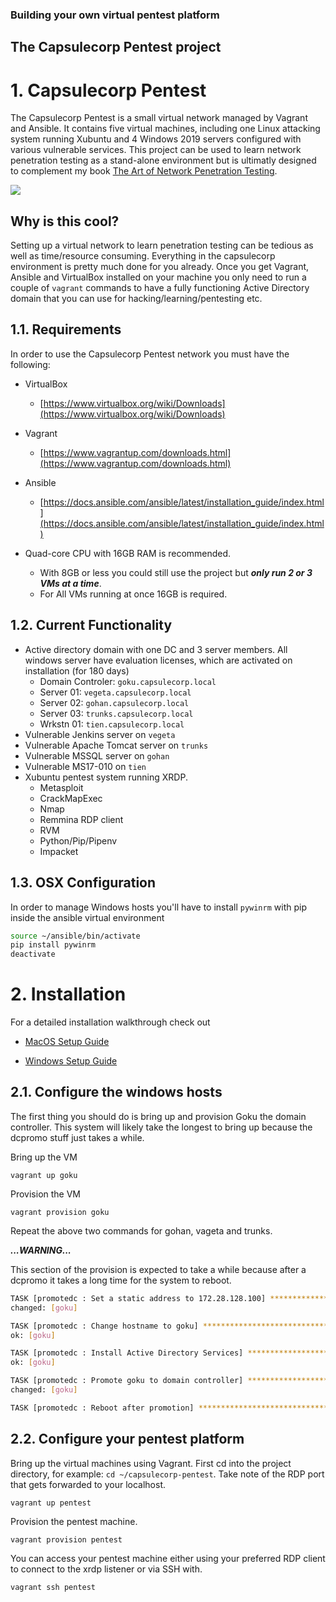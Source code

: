 ###   Building your own virtual pentest platform


##    The Capsulecorp Pentest project


# 1. Capsulecorp Pentest
The Capsulecorp Pentest is a small virtual network managed by Vagrant and Ansible. It contains five virtual machines, including one Linux attacking system running Xubuntu and 4 Windows 2019 servers configured with various vulnerable services. This project can be used to learn network penetration testing as a stand-alone environment but is ultimatly designed to complement my book [The Art of Network Penetration Testing](https://bit.ly/38N9S9e).

![](https://repository-images.githubusercontent.com/248063695/924f2700-74cd-11ea-80db-44cd5b05c203)

## Why is this cool?
Setting up a virtual network to learn penetration testing can be tedious as well as time/resource consuming. Everything in the capsulecorp environment is pretty much done for you already. Once you get Vagrant, Ansible and VirtualBox installed on your machine you only need to run a couple of `vagrant` commands to have a fully functioning Active Directory domain that you can use for hacking/learning/pentesting etc.

## 1.1. Requirements
In order to use the Capsulecorp Pentest network you must have the following:

* VirtualBox
  * [https://www.virtualbox.org/wiki/Downloads](https://www.virtualbox.org/wiki/Downloads)
* Vagrant
  * [https://www.vagrantup.com/downloads.html](https://www.vagrantup.com/downloads.html)
* Ansible
  * [https://docs.ansible.com/ansible/latest/installation_guide/index.html](https://docs.ansible.com/ansible/latest/installation_guide/index.html)
  
* Quad-core CPU with 16GB RAM is recommended.  
  * With 8GB or less you could still use the project but ***only run 2 or 3 VMs at a time***.  
  * For All VMs running at once 16GB is required.

## 1.2. Current Functionality
* Active directory domain with one DC and 3 server members. All windows server have evaluation licenses, which are activated on installation (for 180 days)
  * Domain Controler: `goku.capsulecorp.local`
  * Server 01: `vegeta.capsulecorp.local`
  * Server 02: `gohan.capsulecorp.local`
  * Server 03: `trunks.capsulecorp.local`
  * Wrkstn 01: `tien.capsulecorp.local`
* Vulnerable Jenkins server on `vegeta`
* Vulnerable Apache Tomcat server on `trunks`
* Vulnerable MSSQL server on `gohan`
* Vulnerable MS17-010 on `tien`
* Xubuntu pentest system running XRDP.
  * Metasploit
  * CrackMapExec
  * Nmap
  * Remmina RDP client
  * RVM
  * Python/Pip/Pipenv
  * Impacket

## 1.3. OSX Configuration
In order to manage Windows hosts you'll have to install `pywinrm` with pip inside the ansible virtual environment

```bash
source ~/ansible/bin/activate
pip install pywinrm
deactivate
```

# 2. Installation
For a detailed installation walkthrough check out

* [MacOS Setup Guide](https://github.com/R3dy/capsulecorp-pentest/wiki/MacOS-Setup-Guide)

* [Windows Setup Guide](https://github.com/R3dy/capsulecorp-pentest/wiki/Windows-Setup-Guide)

## 2.1. Configure the windows hosts
The first thing you should do is bring up and provision Goku the domain controller. This system will likely take the longest to bring up because the dcpromo stuff just takes a while.

Bring up the VM

	vagrant up goku

Provision the VM

	vagrant provision goku

Repeat the above two commands for gohan, vageta and trunks.

***...WARNING...***

This section of the provision is expected to take a while because after a dcpromo it takes a long time for the system to reboot.

```bash
TASK [promotedc : Set a static address to 172.28.128.100] **********************
changed: [goku]

TASK [promotedc : Change hostname to goku] *************************************
ok: [goku]

TASK [promotedc : Install Active Directory Services] ***************************
ok: [goku]

TASK [promotedc : Promote goku to domain controller] ***************************
changed: [goku]

TASK [promotedc : Reboot after promotion] **************************************
```

## 2.2. Configure your pentest platform

Bring up the virtual machines using Vagrant. First cd into the project directory, for example: `cd ~/capsulecorp-pentest`.  Take note of the RDP port that gets forwarded to your localhost.

    vagrant up pentest

Provision the pentest machine.

    vagrant provision pentest

You can access your pentest machine either using your preferred RDP client to connect to the xrdp listener or via SSH with.

	vagrant ssh pentest

